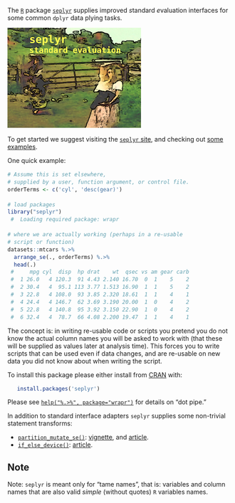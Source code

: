 
<!-- README.md is generated from README.Rmd. Please edit that file -->

The [`R`](https://www.r-project.org) package
[`seplyr`](https://github.com/WinVector/seplyr) supplies improved
*s*tandard *e*valuation interfaces for some common `dplyr` data plying
tasks.

![](https://github.com/WinVector/seplyr/raw/master/tools/safety.png)

To get started we suggest visiting the [`seplyr`
site](https://winvector.github.io/seplyr/), and checking out [some
examples](https://winvector.github.io/seplyr/articles/seplyr.html).

One quick example:

``` r
# Assume this is set elsewhere,
# supplied by a user, function argument, or control file.
orderTerms <- c('cyl', 'desc(gear)')

# load packages
library("seplyr")
 #  Loading required package: wrapr

# where we are actually working (perhaps in a re-usable
# script or function)
datasets::mtcars %.>% 
  arrange_se(., orderTerms) %.>% 
  head(.)
 #     mpg cyl  disp  hp drat    wt  qsec vs am gear carb
 #  1 26.0   4 120.3  91 4.43 2.140 16.70  0  1    5    2
 #  2 30.4   4  95.1 113 3.77 1.513 16.90  1  1    5    2
 #  3 22.8   4 108.0  93 3.85 2.320 18.61  1  1    4    1
 #  4 24.4   4 146.7  62 3.69 3.190 20.00  1  0    4    2
 #  5 22.8   4 140.8  95 3.92 3.150 22.90  1  0    4    2
 #  6 32.4   4  78.7  66 4.08 2.200 19.47  1  1    4    1
```

The concept is: in writing re-usable code or scripts you pretend you do
not know the actual column names you will be asked to work with (that
these will be supplied as values later at analysis time). This forces
you to write scripts that can be used even if data changes, and are
re-usable on new data you did not know about when writing the script.

To install this package please either install from
[CRAN](https://CRAN.R-project.org/package=seplyr) with:

``` r
   install.packages('seplyr')
```

Please see [`help("%.>%",
package="wrapr")`](https://winvector.github.io/wrapr/reference/dot_arrow.html)
for details on “dot pipe.”

In addition to standard interface adapters `seplyr` supplies some
non-trivial statement
    transforms:

  - [`partition_mutate_se()`](https://winvector.github.io/seplyr/reference/partition_mutate_se.html):
    [vignette](https://winvector.github.io/seplyr/articles/MutatePartitioner.html),
    and
    [article](http://winvector.github.io/FluidData/partition_mutate.html).
  - [`if_else_device()`](https://winvector.github.io/seplyr/reference/if_else_device.html):
    [article](http://winvector.github.io/FluidData/partition_mutate_ex2.html).

## Note

Note: `seplyr` is meant only for “tame names”, that is: variables and
column names that are also valid *simple* (without quotes) `R` variables
names.
